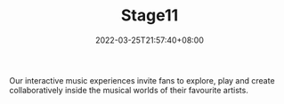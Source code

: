 ﻿---
weight: 
title: "Stage11"
description: "Our interactive music experiences invite fans to explore, play and create collaboratively inside the musical worlds of their favourite artists."
date: 2022-03-25T21:57:40+08:00
lastmod: 2022-03-25T16:45:40+08:00
draft: false
authors: ["Metabd"]
featuredImage: "396.png"
link: "https://stage11.com/"
tags: ["Stage11","ÔªÓîÖæÓéÀÖ"]
categories: ["navigation"]
navigation: ["ÔªÓîÖæÓéÀÖ"]
lightgallery: true
toc: true
pinned: false
recommend: false
recommend1: false
---
Our interactive music experiences invite fans to explore, play and create collaboratively inside the musical worlds of their favourite artists.
